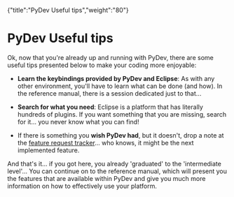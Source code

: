 {"title":"PyDev Useful tips","weight":"80"} 

# PyDev Useful tips

Ok, now that you're already up and running with PyDev, there are some useful tips presented below to make your coding more enjoyable:

*   **Learn the keybindings provided by PyDev and Eclipse**: As with any other environment, you'll have to learn what can be done (and how). In the reference manual, there is a session dedicated just to that...
    

*   **Search for what you need**: Eclipse is a platform that has literally hundreds of plugins. If you want something that you are missing, search for it... you never know what you can find!
    

*   If there is something you **wish PyDev had**, but it doesn't, drop a note at the [feature request tracker](http://sourceforge.net/tracker/?group_id=85796&atid=577332)... who knows, it might be the next implemented feature.
    

And that's it... if you got here, you already 'graduated' to the 'intermediate level'... You can continue on to the reference manual, which will present you the features that are available within PyDev and give you much more information on how to effectively use your platform.